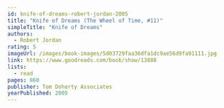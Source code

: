 ```yaml
---
id: knife-of-dreams-robert-jordan-2005
title: "Knife of Dreams (The Wheel of Time, #11)"
simpleTitle: "Knife of Dreams"
authors:
  - Robert Jordan
rating: 5
imageUrl: /images/book-images/5d03729faa36dfa1dc9ae56d9fa91111.jpg
link: https://www.goodreads.com/book/show/13888
lists:
  - read
pages: 860
publisher: Tom Doherty Associates
yearPublished: 2005
---
```

